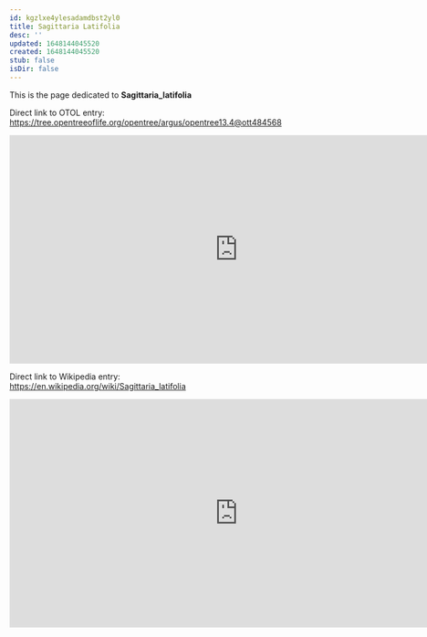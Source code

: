 ```yaml
---
id: kgzlxe4ylesadamdbst2yl0
title: Sagittaria Latifolia
desc: ''
updated: 1648144045520
created: 1648144045520
stub: false
isDir: false
---
```

This is the page dedicated to **Sagittaria_latifolia**


Direct link to OTOL entry: https://tree.opentreeoflife.org/opentree/argus/opentree13.4@ott484568



<html>
    <body>
    <iframe src="https://tree.opentreeoflife.org/opentree/argus/opentree13.4@ott484568"
    width="800" height="400" frameborder="0" allowfullscreen> </iframe>
    </body>
</html>
    


Direct link to Wikipedia entry: https://en.wikipedia.org/wiki/Sagittaria_latifolia



<html>
    <body>
    <iframe src="https://en.wikipedia.org/wiki/Sagittaria_latifolia"
    width="800" height="400" frameborder="0" allowfullscreen> </iframe>
    </body>
</html>
    
